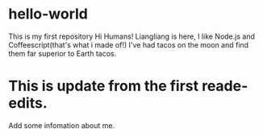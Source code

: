 # hello-world
This is my first repository
Hi Humans!
Liangliang is here, I like Node.js and Coffeescript(that's what i made of!)
I've had tacos on the moon and find them far superior to Earth tacos.
# This is update from the first reade-edits.
Add some infomation about me.
